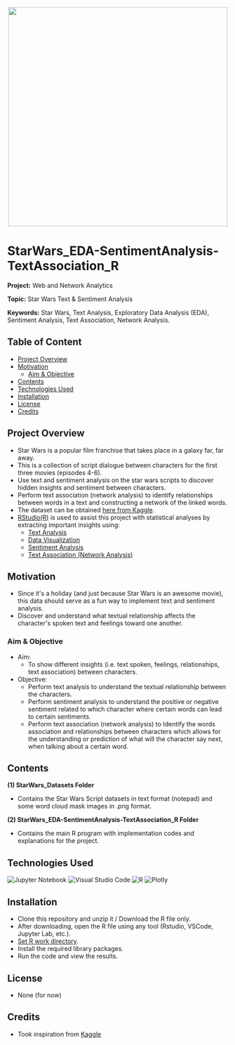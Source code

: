 <p align="center">
    <img width="500" src="https://upload.wikimedia.org/wikipedia/commons/thumb/6/6c/Star_Wars_Logo.svg/1200px-Star_Wars_Logo.svg.png">
</p>

# StarWars_EDA-SentimentAnalysis-TextAssociation_R

**Project:** Web and Network Analytics

**Topic:** Star Wars Text & Sentiment Analysis 

**Keywords:** Star Wars, Text Analysis, Exploratory Data Analysis (EDA), Sentiment Analysis, Text Association, Network Analysis.



## Table of Content
- [Project Overview](#Project-Overview)
- [Motivation](#Motivation)
  - [Aim & Objective](##Aim---Objective)
- [Contents](#Contents)
- [Technologies Used](#Technologies-Used)
- [Installation](#Installation)
- [License](#License)
- [Credits](#Credits)



## Project Overview
- Star Wars is a popular film franchise that takes place in a galaxy far, far away. 
- This is a collection of script dialogue between characters for the first three movies (episodes 4-6). 
- Use text and sentiment analysis on the star wars scripts to discover hidden insights and sentiment between characters.
- Perform text association (network analysis) to identify relationships between words in a text and constructing a network of the linked words.
- The dataset can be obtained [here from Kaggle](https://www.kaggle.com/datasets/xvivancos/star-wars-movie-scripts).
- [RStudio(R)](https://rstudio-education.github.io/hopr/starting.html) is used to assist this project with statistical analyses by extracting important insights using: 
  - [Text Analysis](https://en.wikipedia.org/w/index.php?title=Text_analysis&redirect=no)
  - [Data Visualization](https://en.wikipedia.org/wiki/Data_and_information_visualization)
  - [Sentiment Analysis](https://en.wikipedia.org/wiki/Sentiment_analysis)
  - [Text Association (Network Analysis)](https://towardsdatascience.com/text-network-analysis-a-concise-review-of-network-construction-methods-8e875108f058)



## Motivation
- Since it's a holiday (and just because Star Wars is an awesome movie), this data should serve as a fun way to implement text and sentiment analysis.
- Discover and understand what textual relationship affects the character's spoken text and feelings toward one another. 



### Aim & Objective
- Aim: 
  - To show different insights (i.e. text spoken, feelings, relationships, text association) between characters.
- Objective: 
  - Perform text analysis to understand the textual relationship between the characters.
  - Perform sentiment analysis to understand the positive or negative sentiment related to which character where certain words can lead to certain sentiments.
  - Perform text association (network analysis) to Identify the words association and relationships between characters which allows for the understanding or prediction of what will the character say next, when talking about a certain word. 



## Contents
**(1) StarWars_Datasets Folder**
  - Contains the Star Wars Script datasets in text format (notepad) and some word cloud mask images in .png format.

**(2) StarWars_EDA-SentimentAnalysis-TextAssociation_R Folder**
  - Contains the main R program with implementation codes and explanations for the project.



## Technologies Used
<p </p>

![Jupyter Notebook](https://img.shields.io/badge/jupyter-%23FA0F00.svg?style=for-the-badge&logo=jupyter&logoColor=white)
![Visual Studio Code](https://img.shields.io/badge/Visual%20Studio%20Code-0078d7.svg?style=for-the-badge&logo=visual-studio-code&logoColor=white)
![R](https://img.shields.io/badge/r-%23276DC3.svg?style=for-the-badge&logo=r&logoColor=white)
![Plotly](https://img.shields.io/badge/Plotly-%233F4F75.svg?style=for-the-badge&logo=plotly&logoColor=white)

<p </p>



## Installation
- Clone this repository and unzip it / Download the R file only.
- After downloading, open the R file using any tool (Rstudio, VSCode, Jupyter Lab, etc.).
- [Set R work directory](https://r-lang.com/setwd-function-in-r-with-example/#:~:text=The%20setwd%20in%20r%20is,to%20navigate%20the%20data%20directory.).
- Install the required library packages.
- Run the code and view the results.



## License
- None (for now)



## Credits
- Took inspiration from [Kaggle](https://www.kaggle.com/)


